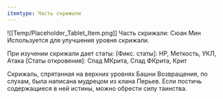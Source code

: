 ```yaml
---
itemtype: Часть скрижали
---
```

![[Temp/Placeholder_Tablet_Item.png]]
Часть скрижали: Сюан Мин
Используется для улучшения уровня скрижали.

При изучении скрижали дает статы:
[Фикс. статы]: HP, Меткость, УКЛ, Атака
[Статы откровения]: Спад МКрита, Спад ФКрита, Крит

Скрижаль, спрятанная на верхних уровнях Башни Возвращения, по слухам, была написана мудрецом из клана Перьев. Если постичь содержащиеся в ней истины, можно обрести силу таинства.
